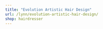 ```yaml
---
title: "Evolution Artistic Hair Design"
url: /lynn/evolution-artistic-hair-design/
shop: hairdresser
---
```

